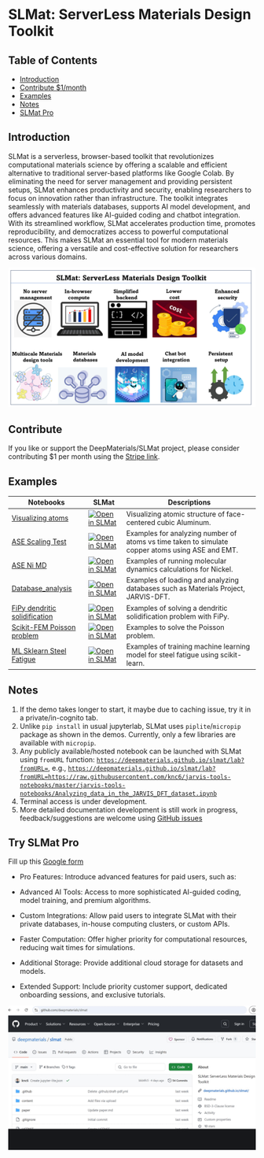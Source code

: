 # SLMat: ServerLess Materials Design Toolkit

## Table of Contents
* [Introduction](#intro)
* [Contribute $1/month](#contribute)
* [Examples](#example)
* [Notes](#notes)
* [SLMat Pro](#SLMatPro)

<a name="intro"></a>
## Introduction

SLMat is a serverless, browser-based toolkit that revolutionizes computational materials science by offering a scalable and efficient alternative to traditional server-based platforms like Google Colab. By eliminating the need for server management and providing persistent setups, SLMat enhances productivity and security, enabling researchers to focus on innovation rather than infrastructure. The toolkit integrates seamlessly with materials databases, supports AI model development, and offers advanced features like AI-guided coding and chatbot integration. With its streamlined workflow, SLMat accelerates production time, promotes reproducibility, and democratizes access to powerful computational resources. This makes SLMat an essential tool for modern materials science, offering a versatile and cost-effective solution for researchers across various domains.

![SLMat schematic](paper/slmat.png)



<a name="contribute"></a>
## Contribute

If you like or support the DeepMaterials/SLMat project, please consider contributing $1 per month using the [Stripe link](https://buy.stripe.com/cN28zefKc6Nt2v65kk).


<a name="example"></a>
Examples
---------


| Notebooks                                                                                                                                      | SLMat                                                                                                                                        | Descriptions                                                                                                                                                                                                                                                                                                                                                                                              |
| ---------------------------------------------------------------------------------------------------------------------------------------------- | -------------------------------------------------------------------------------------------------------------------------------------------------------- | --------------------------------------------------------------------------------------------------------------------------------------------------------------------------------------------------------------------------------------------------------------------------------------------------------------------------------------------------------------------------------------------------------- |
| [Visualizing atoms](https://github.com/deepmaterials/slmat/blob/main/content/Visualization.ipynb)                                                       | [![Open in SLMat]](https://deepmaterials.github.io/slmat/lab?fromURL=https://raw.githubusercontent.com/deepmaterials/slmat/main/content/Visualization.ipynb)                                 | Visualizing atomic structure of face-centered cubic Aluminum.                                                                                                                                                                                                                                                                       |
| [ASE Scaling Test](https://github.com/deepmaterials/slmat/blob/main/content/ASEScalingTest.ipynb)                                                       | [![Open in SLMat]](https://deepmaterials.github.io/slmat/lab?fromURL=https://raw.githubusercontent.com/deepmaterials/slmat/main/content/ASEScalingTest.ipynb)                                 | Examples for analyzing number of atoms vs time taken to simulate copper atoms using ASE and EMT.                                                                                                                                                                                                                                                                       |
| [ASE Ni MD](https://github.com/deepmaterials/slmat/blob/main/content/ASE_Ni_MD.ipynb)                                                  | [![Open in SLMat]](https://deepmaterials.github.io/slmat/lab?fromURL=https://raw.githubusercontent.com/deepmaterials/slmat/main/content/ASE_Ni_MD.ipynb)                            | Examples of running molecular dynamics calculations for Nickel.                                                                                                                                                                                                                                                                                                                                 |
| [Database_analysis](https://github.com/deepmaterials/slmat/blob/main/content/Database_analysis.ipynb)                                                  | [![Open in SLMat]](https://deepmaterials.github.io/slmat/lab?fromURL=https://raw.githubusercontent.com/deepmaterials/slmat/main/content/Database_analysis.ipynb)                            | Examples of loading and analyzing databases such as Materials Project, JARVIS-DFT.                                                                                                                                                                                                                                                                                                                                 |
| [FiPy dendritic solidification](https://github.com/deepmaterials/slmat/blob/main/content/FiPy.ipynb)                                                  | [![Open in SLMat]](https://deepmaterials.github.io/slmat/lab?fromURL=https://raw.githubusercontent.com/deepmaterials/slmat/main/content/FiPy.ipynb)                            | Examples of solving a dendritic solidification problem with FiPy.                                                                                                                                                                                                                                                                                                                                 |
| [Scikit-FEM Poisson problem](https://github.com/deepmaterials/slmat/blob/main/content/scikit-fem.ipynb)                                                  | [![Open in SLMat]](https://deepmaterials.github.io/slmat/lab?fromURL=https://raw.githubusercontent.com/deepmaterials/slmat/main/content/scikit-fem.ipynb)                            | Examples to solve the Poisson problem.                                                                                                                                                                                                                                                                                                                                 |
| [ML Sklearn Steel Fatigue](https://github.com/deepmaterials/slmat/blob/main/content/ML_Sklearn.ipynb)                                                  | [![Open in SLMat]](https://deepmaterials.github.io/slmat/lab?fromURL=https://raw.githubusercontent.com/deepmaterials/slmat/main/content/ML_Sklearn.ipynb)                            | Examples of training machine learning model for steel fatigue using scikit-learn.                                                                                                                                                                                                                                                                                                                                 |


[Open in SLMat]: https://img.shields.io/badge/Open-SLMat-blue


<a name="intro"></a>
## Notes

1. If the demo takes longer to start, it maybe due to caching issue, try it in a private/in-cognito tab.
2. Unlike `pip install` in usual jupyterlab, SLMat uses `piplite`/`micropip` package as shown in the demos. Currently, only a few libraries are available with `micropip`.
3.  Any publicly available/hosted notebook can be launched with SLMat using `fromURL` function: [`https://deepmaterials.github.io/slmat/lab?fromURL=`](https://deepmaterials.github.io/slmat/lab?fromURL=), e.g., [`https://deepmaterials.github.io/slmat/lab?fromURL=https://raw.githubusercontent.com/knc6/jarvis-tools-notebooks/master/jarvis-tools-notebooks/Analyzing_data_in_the_JARVIS_DFT_dataset.ipynb`](https://deepmaterials.github.io/slmat/lab?fromURL=https://raw.githubusercontent.com/knc6/jarvis-tools-notebooks/master/jarvis-tools-notebooks/Analyzing_data_in_the_JARVIS_DFT_dataset.ipynb)
4.  Terminal access is under development.
5.  More detailed documentation development is still work in progress, feedback/suggestions are welcome using [GitHub issues](https://github.com/deepmaterials/slmat/issues/new)

<a name="SLMatPro"></a>
## Try SLMat Pro

Fill up this [Google form](https://forms.gle/FjrogZFJgTKKY8Y19)

 - Pro Features: Introduce advanced features for paid users, such as:

 - Advanced AI Tools: Access to more sophisticated AI-guided coding, model training, and premium algorithms.

 - Custom Integrations: Allow paid users to integrate SLMat with their private databases, in-house computing clusters, or custom APIs.

 - Faster Computation: Offer higher priority for computational resources, reducing wait times for simulations. 

 - Additional Storage: Provide additional cloud storage for datasets and models.

 - Extended Support: Include priority customer support, dedicated onboarding sessions, and exclusive tutorials.


<p align="center">
    <img src="paper/slmat.gif" alt="SLMat gif" style="height: auto; width:700px;"/>
</p>



